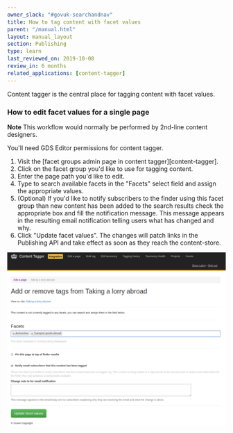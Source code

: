 ```yaml
---
owner_slack: "#govuk-searchandnav"
title: How to tag content with facet values
parent: "/manual.html"
layout: manual_layout
section: Publishing
type: learn
last_reviewed_on: 2019-10-08
review_in: 6 months
related_applications: [content-tagger]
---
```


Content tagger is the central place for tagging content with facet values.

### How to edit facet values for a single page

**Note** This workflow would normally be performed by 2nd-line content
designers.

You'll need GDS Editor permissions for content tagger.

1. Visit the [facet groups admin page in content tagger][content-tagger].
1. Click on the facet group you'd like to use for tagging content.
1. Enter the page path you'd like to edit.
1. Type to search available facets in the "Facets" select field and assign the
   appropriate values.
1. (Optional) If you'd like to notify subscribers to the finder using this
   facet group than new content has been added to the search results check the
   appropriate box and fill the notification message. This message appears in
   the resulting email notification telling users what has changed and why.
1. Click "Update facet values". The changes will patch links in the Publishing
   API and take effect as soon as they reach the content-store.

![content-tagger screenshot](images/tagging-content-with-facets.png)
